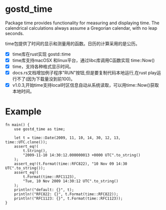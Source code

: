 # gostd_time

Package time provides functionality for measuring and displaying time.
The calendrical calculations always assume a Gregorian calendar, with no leap seconds.

time包提供了时间的显示和测量用的函数。日历的计算采用的是公历。

- [x] time库在rust实现 gostd::time
- [x] time库支持macOSX 和linux平台，通过libc库调用C函数实现 time::Now()
- [x] time，支持各种格式显示时间。
- [x] docs.rs文档增加例子程序"RUN"按钮,但是要复制代码本地运行,在rust play运行不了(因为下载量没到前100)。
- [x] v1.0.3,开始time支持local时区信息自动从系统读取，可以用time::Now()获取本地时间。

# Example

```
fn main() {
    use gostd_time as time;

    let t = time::Date(2009, 11, 10, 14, 30, 12, 13, time::UTC.clone());
    assert_eq!(
        t.String(),
        "2009-11-10 14:30:12.000000013 +0000 UTC".to_string()
    );
    assert_eq!(t.Format(time::RFC822), "10 Nov 09 14:30 UTC".to_string());
    assert_eq!(
        t.Format(time::RFC1123),
        "Tue, 10 Nov 2009 14:30:12 UTC".to_string()
    );
    println!("default: {}", t);
    println!("RFC822: {}", t.Format(time::RFC822));
    println!("RFC1123: {}", t.Format(time::RFC1123));
}


```
